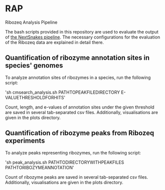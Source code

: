 # RAP
Ribozeq Analysis Pipeline

The bash scripts provided in this repository are used to evaluate the output of [the NextSnakes pipeline](https://github.com/jfallmann/NextSnakes). The necessary configurations for the evaluation of the Ribozeq data are explained in detail there. 

## Quantification of ribozyme annotation sites in species' genomes

To analyze annotation sites of ribozymes in a species, run the following script:

'sh cmsearch_analysis.sh PATHTOPEAKFILEDIRECTORY E-VALUETHRESHOLDFORHITS'

Count, length, and e-values of annotation sites under the given threshold are saved in several tab-separated csv files. Additionally, visualisations are given in the plots directory. 

## Quantification of ribozyme peaks from Ribozeq experiments

To analyze peaks representing ribozymes, run the following script:

'sh peak_analysis.sh PATHTODIRECTORYWITHPEAKFILES PATHTORIBOZYMEANNOTATION'

Count of ribozyme peaks are saved in several tab-separated csv files. Additionally, visualisations are given in the plots directory. 
